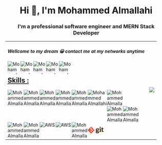 <h1 align="center">Hi 👋, I'm Mohammed Almallahi</h1>
<h3 align="center">I'm a professional software engineer and MERN Stack Developer</h3>
<table border=0>
  <tr border=0>
    <td border=0>
<h5> Wellcome to my dream 😀 contact me at my networks anytime</h5>
	 <a href='https://www.linkedin.com/in/almallahi/'>
 <img align="left"  alt="Mohammed Almallahi | LinkedIn" width="40px" height='40px' src="https://i.imgur.com/kKKKQCu.png" />
 </a>
 <a href='https://www.facebook.com/mohammed.Almallahi1.999/'>
 <img align="left"  alt="Mohammed Almallahi | facebook" width="40px" height='40px' src="https://i.imgur.com/RFBzE4B.png" />
      </a> 
       <a href='https://mail.google.com/mail/u/0/?view=cm&fs=1&tf=1&source=mailto&su=subject+message&to=medoo.almallahi@gmail.com'>
 <img align="left"  alt="Mohammed Almallahi | gmail" width="40px" height='40px' src="https://i.imgur.com/kn7FfLZ.png" />
      </a> 
             <a href='https://www.instagram.com/mo7ammed.almalla7i/'>
 <img align="left"  alt="Mohammed Almallahi | instagram" width="40px" height='40px' src="https://i.imgur.com/bg0Ji7N.png" />
      </a> 
                <a href='https://wa.me/+972592413118'>
 <img align="left"  alt="Mohammed Almallahi | whatsup" width="40px" height='40px' src="https://i.imgur.com/6Od4ifD.png" />
    

<br/>
      <h2 font-color='red'>Skills : </h2>
 <img align="left"  alt="Mohammed Almallahi" width="50px" height='50px' src="https://i.imgur.com/h6aqmdr.png" />
<img align="left"  alt="Mohammed Almallahi" width="50px" height='50px' src="https://i.imgur.com/paxvoXx.png" />
<img align="left"  alt="Mohammed Almallahi" width="50px" height='50px' src="https://i.imgur.com/FSBocCs.png" />
<img align="left"  alt="Mohammed Almallahi" width="50px" height='50px' src="https://i.imgur.com/Jo06OT0.png" />
<img align="left"  alt="Mohammed Almallahi" width="50px" height='50px' src="https://i.imgur.com/JZmC3LO.png" />
<img align="left"  alt="Mohammed Almallahi" width="60px" height='60px' src="https://i.imgur.com/3xTEkgK.png" />
<img align="left"  alt="Mohammed Almallahi" width="50px" height='50px' src="https://i.imgur.com/xIy5S7h.png" />
<br/>
<br/>
<br/>
<img align="left"  alt="Mohammed Almallahi" width="50px" height='50px' src="https://i.imgur.com/AnQOB3J.png" />
<img align="left"  alt="Mohammed Almallahi" width="50px" height='50px' src="https://www.tomsquest.com/img/posts/2018-10-02-better-npm-ing/npm_logo.png"/>
<img align="left"  alt="Mohammed Almallahi" width="50px" height='50px' src="https://i.imgur.com/6zcZb8U.png" />
<img align="left"  alt="Mohammed Almallahi" width="50px" height='50px' src="https://gw.alipayobjects.com/zos/rmsportal/KDpgvguMpGfqaHPjicRK.svg" />
<img align="left"    width="50px" height='50px' src="https://i.imgur.com/CKGJOXJ.png" alt='AWS' />
 <img align="left"    width="50px" height='50px' src="https://i.imgur.com/AXDOsg9.png" alt='AWS' />
	 
<img align="left"  alt="Mohammed Almallahi" width="50px" height='50px' src="https://iconape.com/wp-content/png_logo_vector/typescript.png" />
<img align="left"  alt="Mohammed Almallahi" width="50px" height='50px' src="https://raw.githubusercontent.com/github/explore/80688e429a7d4ef2fca1e82350fe8e3517d3494d/topics/git/git.png" />
    </td>
     <td border=0>
      <img src='https://thumbs.gfycat.com/CalmKeyEidolonhelvum-small.gif'/>
      </td>
    </tr>  
    </table>
